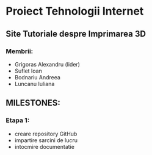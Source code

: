 # Proiect Tehnologii Internet

## Site Tutoriale despre Imprimarea 3D

### Membrii: 
* Grigoras Alexandru (lider)
* Suflet Ioan
* Bodnariu Andreea
* Luncanu Iuliana

## MILESTONES:

### Etapa 1:
- creare repository GitHub
- impartire sarcini de lucru
- intocmire documentatie

